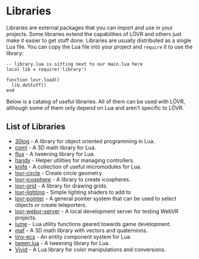 Libraries
===

Libraries are external packages that you can import and use in your projects.  Some libraries extend
the capabilities of LÖVR and others just make it easier to get stuff done.  Libraries are usually
distributed as a single Lua file.  You can copy the Lua file into your project and `require` it to
use the library:

```
-- library.lua is sitting next to our main.lua here
local lib = require('library')

function lovr.load()
  lib.doStuff()
end
```

Below is a catalog of useful libraries.  All of them can be used with LÖVR, although some of them
only depend on Lua and aren't specific to LÖVR.

List of Libraries
---

- [30log](https://github.com/Yonaba/30log) - A library for object oriented programming in Lua.
- [cpml](https://github.com/excessive/cpml) - A 3D math library for Lua.
- [flux](https://github.com/rxi/flux) - A tweening library for Lua.
- [handy](https://github.com/bjornbytes/handy) - Helper utilities for managing controllers.
- [knife](https://github.com/airstruck/knife) - A collection of useful micromodules for Lua.
- [lovr-circle](https://github.com/bjornbytes/lovr-circle) - Create circle geometry.
- [lovr-icosphere](https://github.com/bjornbytes/lovr-icosphere) - A library to create icospheres.
- [lovr-grid](https://github.com/bjornbytes/lovr-grid) - A library for drawing grids.
- [lovr-lighting](https://github.com/bjornbytes/lovr-lighting) - Simple lighting shaders to add to
- [lovr-pointer](https://github.com/bjornbytes/lovr-pointer) - A general pointer system that can be
  used to select objects or create teleporters.
- [lovr-webvr-server](https://github.com/bjornbytes/lovr-webvr-server) - A local development server for
  testing WebVR projects.
- [lume](https://github.com/rxi/lume) - Lua utility functions geared towards game development.
- [maf](https://github.com/bjornbytes/maf) - A 3D math library with vectors and quaternions.
- [tiny-ecs](https://github.com/bakpakin/tiny-ecs) - An entity component system for Lua.
- [tween.lua](https://github.com/kikito/tween.lua) - A tweening library for Lua.
- [Vivid](https://github.com/WetDesertRock/vivid) - A Lua library for color manipulations and
  conversions.
